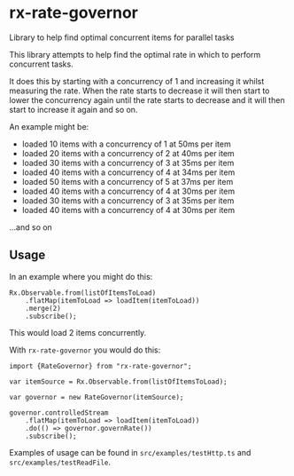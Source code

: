 # rx-rate-governor
Library to help find optimal concurrent items for parallel tasks

This library attempts to help find the optimal rate in which to perform concurrent tasks.

It does this by starting with a concurrency of 1 and increasing it whilst measuring the rate. When the rate starts to decrease it will then start to lower the concurrency again until the rate starts to decrease and it will then start to increase it again and so on.

An example might be:

- loaded 10 items with a concurrency of 1 at 50ms per item
- loaded 20 items with a concurrency of 2 at 40ms per item
- loaded 30 items with a concurrency of 3 at 35ms per item
- loaded 40 items with a concurrency of 4 at 34ms per item
- loaded 50 items with a concurrency of 5 at 37ms per item
- loaded 40 items with a concurrency of 4 at 30ms per item
- loaded 30 items with a concurrency of 3 at 35ms per item
- loaded 40 items with a concurrency of 4 at 30ms per item

...and so on

## Usage

In an example where you might do this:

```
Rx.Observable.from(listOfItemsToLoad)
	.flatMap(itemToLoad => loadItem(itemToLoad))
	.merge(2)
	.subscribe();
```

This would load 2 items concurrently.

With `rx-rate-governor` you would do this:

```
import {RateGovernor} from "rx-rate-governor";

var itemSource = Rx.Observable.from(listOfItemsToLoad);

var governor = new RateGovernor(itemSource);

governor.controlledStream
	.flatMap(itemToLoad => loadItem(itemToLoad))
	.do(() => governor.governRate())
	.subscribe();

```

Examples of usage can be found in `src/examples/testHttp.ts` and `src/examples/testReadFile`.
